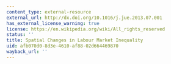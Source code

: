 ```yaml
---
content_type: external-resource
external_url: http://dx.doi.org/10.1016/j.jue.2013.07.001
has_external_license_warning: true
license: https://en.wikipedia.org/wiki/All_rights_reserved
status: ''
title: Spatial Changes in Labour Market Inequality
uid: afb070d0-8d3e-4610-af88-02d664469870
wayback_url: ''
---
```

